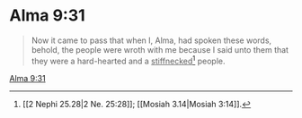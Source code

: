 # Alma 9:31

> Now it came to pass that when I, Alma, had spoken these words, behold, the people were wroth with me because I said unto them that they were a hard-hearted and a <u>stiffnecked</u>[^a] people.

[Alma 9:31](https://www.churchofjesuschrist.org/study/scriptures/bofm/alma/9?lang=eng&id=p31#p31)


[^a]: [[2 Nephi 25.28|2 Ne. 25:28]]; [[Mosiah 3.14|Mosiah 3:14]].  
